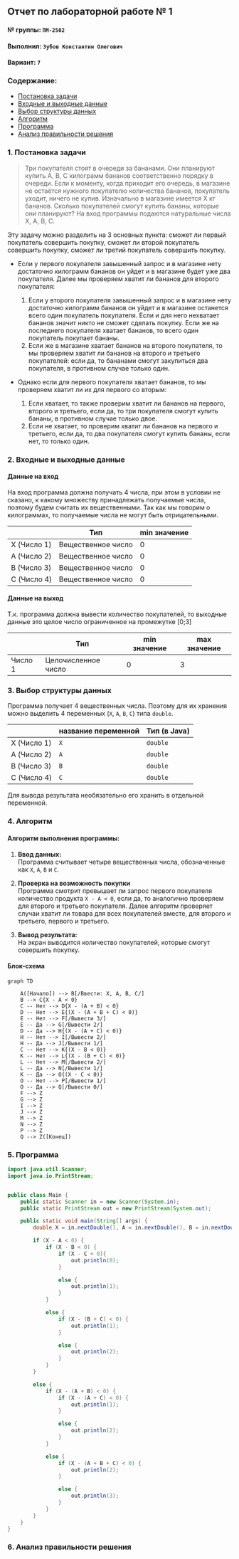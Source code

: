 ## Отчет по лабораторной работе № 1

#### № группы: `ПМ-2502`

#### Выполнил: `Зубов Константин Олегович`

#### Вариант: `7`

### Cодержание:

- [Постановка задачи](#1-постановка-задачи)
- [Входные и выходные данные](#2-входные-и-выходные-данные)
- [Выбор структуры данных](#3-выбор-структуры-данных)
- [Алгоритм](#4-алгоритм)
- [Программа](#5-программа)
- [Анализ правильности решения](#6-анализ-правильности-решения)

### 1. Постановка задачи

> Три покупателя стоят в очереди за бананами. Они планируют купить A, B,
>C килограмм бананов соответственно порядку в очереди. Если к моменту,
>когда приходит его очередь, в магазине не остаётся нужного покупателю
>количества бананов, покупатель уходит, ничего не купив. Изначально в магазине имеется X кг бананов. Сколько покупателей 
>смогут купить бананы,
>которые они планируют? На вход программы подаются натуральные числа
>X, A, B, C.

Эту задачу можно разделить на 3 основных пункта: сможет ли первый покупатель совершить покупку, сможет ли второй 
покупатель совершить покупку, сможет ли третий покупатель совершить покупку.

- Если у первого покупателя завышенный запрос и в магазине нету достаточно килограмм бананов он уйдет и в магазине 
будет уже два покупателя. Далее мы проверяем хватит ли бананов для второго покупателя:
    1. Если у второго покупателя завышенный запрос и в магазине нету достаточно килограмм бананов он уйдет и в магазине 
останется всего один покупатель покупателя. Если и для него нехватает бананов значит никто не сможет сделать покупку. 
Если же на последнего покупателя хватает бананов, то всего один покупатель покупает бананы.
    2. Если же в магазине хватает бананов на второго покупателя, то мы проверяем хватит ли бананов на второго и третьего
покупателей: если да, то бананами смогут закупиться два покупателя, в противном случае только один.

- Однако если для первого покупателя хватает бананов, то мы проверяем хватит ли их для первого со вторым:
    1. Если хватает, то также проверим хватит ли бананов на первого, второго и третьего, если да, то три покупателя 
смогут купить бананы, в противном случае только двое.
    2. Если не хватает, то проверим хватит ли бананов на первого и третьего, если да, то два покупателя смогут купить 
бананы, если нет, то только один.

### 2. Входные и выходные данные

#### Данные на вход

На вход программа должна получать 4 числа, при этом в условии не сказано, к какому множеству
принадлежать получаемые числа, поэтому будем считать их вещественными. Так как мы говорим о килограммах, то получаемые 
числа не могут быть отрицательными.

|             | Тип                | min значение |
|-------------|--------------------|--------------|
| X (Число 1) | Вещественное число | 0            |
| A (Число 2) | Вещественное число | 0            |
| B (Число 3) | Вещественное число | 0            |
| C (Число 4) | Вещественное число | 0            |

#### Данные на выход

Т.к. программа должна вывести количество покупателей, то выходные данные это целое число ограниченное на промежутке [0;3]

|         | Тип                 | min значение | max значение |
|---------|---------------------|--------------|--------------|
| Число 1 | Целочисленное число | 0            | 3            |

### 3. Выбор структуры данных

Программа получает 4 вещественных числа. Поэтому для их хранения можно выделить 4 переменных (`X`, `A`, `B`, `C`) типа 
`double`.

|             | название переменной | Тип (в Java) | 
|-------------|---------------------|--------------|
| X (Число 1) | `X`                 | `double`     |
| A (Число 2) | `A`                 | `double`     | 
| B (Число 3) | `B`                 | `double`     | 
| C (Число 4) | `C`                 | `double`     | 

Для вывода результата необязательно его хранить в отдельной переменной.

### 4. Алгоритм

#### Алгоритм выполнения программы:

1. **Ввод данных:**  
   Программа считывает четыре вещественных числа, обозначенные как `X`, `A`, `B` и `C`.

2. **Проверка на возможность покупки**  
   Программа смотрит превышает ли запрос первого покупателя количество продукта `X - A < 0`, если да, то аналогично 
проверяем для второго и третьего покупателя. Далее алгоритм проверяет случаи хватит ли товара для всех покупателей 
вместе, для второго и третьего, первого и третьего.

3. **Вывод результата:**  
   На экран выводится количество покупателей, которые смогут совершить покупку.

#### Блок-схема

```mermaid
graph TD
    
    A([Начало]) --> B[/Ввести: X, A, B, C/]
    B --> C{X - A < 0}
    C -- Нет --> D{X - (A + B) < 0}
    D -- Нет --> E{(X - (A + B + C) < 0)}
    E -- Нет --> F[/Вывести 3/]
    E -- Да --> G[/Вывести 2/]
    D -- Да --> H{(X - (A + C) < 0)}
    H -- Нет --> I[/Вывести 2/]
    H -- Да --> J[/Вывести 1/]
    C -- Нет --> K{(X - B < 0)}
    K -- Нет --> L{(X - (B + C) < 0)}
    L -- Нет --> M[/Вывести 2/]
    L -- Да --> N[/Вывести 1/]
    K -- Да --> O{(X - C < 0)}
    О -- Нет --> P[/Вывести 1/]
    О -- Да --> Q[/Вывести 0/]
    F --> Z
    G --> Z
    I --> Z
    J --> Z
    M --> Z
    N --> Z
    P --> Z
    Q --> Z([Конец])

```

### 5. Программа

```java
import java.util.Scanner;
import java.io.PrintStream;


public class Main {
    public static Scanner in = new Scanner(System.in);
    public static PrintStream out = new PrintStream(System.out);

    public static void main(String[] args) {
        double X = in.nextDouble(), A = in.nextDouble(), B = in.nextDouble(), C = in.nextDouble();

        if (X - A < 0) {
            if (X - B < 0) {
                if (X - C < 0){
                    out.println(0);
                }

                else {
                    out.println(1);
                }
            }

            else {
                if (X - (B + C) < 0) {
                    out.println(1);
                }

                else {
                    out.println(2);
                }
            }
        }

        else {
            if (X - (A + B) < 0) {
                if (X - (A + C) < 0) {
                    out.println(1);
                }

                else {
                    out.println(2);
                }
            }

            else {
                if (X - (A + B + C) < 0) {
                    out.println(2);
                }

                else {
                    out.println(3);
                }
            }
        }
    }
}
```

### 6. Анализ правильности решения
